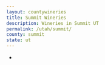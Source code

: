 ```yaml
---
layout: countywineries
title: Summit Wineries
description: Wineries in Summit UT
permalink: /utah/summit/
county: summit
state: ut
---
```

-
